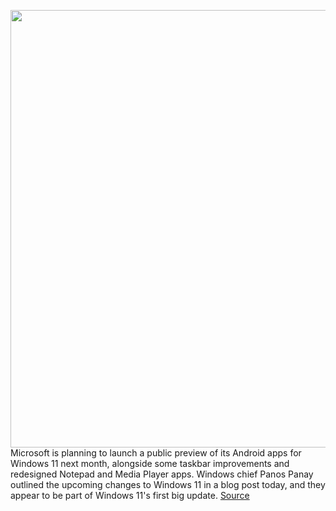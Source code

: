 <img src='https://cdn.vox-cdn.com/thumbor/KHb6HXL6NKwx3Gpk5EyJO3_mHFE=/0x0:1650x1100/1200x800/filters:focal(693x418:957x682)/cdn.vox-cdn.com/uploads/chorus_image/image/70434120/windows11main.0.jpg' width='700px' /><br/>
Microsoft is planning to launch a public preview of its Android apps for Windows 11 next month, alongside some taskbar improvements and redesigned Notepad and Media Player apps. Windows chief Panos Panay outlined the upcoming changes to Windows 11 in a blog post today, and they appear to be part of Windows 11's first big update.
<a href='https://www.theverge.com/2022/1/26/22902477/microsoft-windows-11-update-android-apps-preview-taskbar-notepad-media-player'> Source <a/>